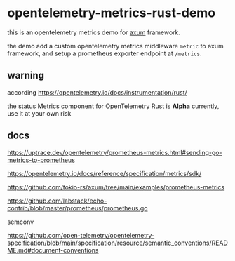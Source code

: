 # opentelemetry-metrics-rust-demo

this is an opentelemetry metrics demo for [axum](https://github.com/tokio-rs/axum/) framework.

the demo add a custom opentelemetry metrics middleware `metric` to axum framework, and setup a prometheus exporter endpoint at `/metrics`.

## warning

according https://opentelemetry.io/docs/instrumentation/rust/

the status Metrics component for OpenTelemetry Rust is **Alpha** currently, use it at your own risk

## docs

https://uptrace.dev/opentelemetry/prometheus-metrics.html#sending-go-metrics-to-prometheus

https://opentelemetry.io/docs/reference/specification/metrics/sdk/

https://github.com/tokio-rs/axum/tree/main/examples/prometheus-metrics

https://github.com/labstack/echo-contrib/blob/master/prometheus/prometheus.go

semconv

https://github.com/open-telemetry/opentelemetry-specification/blob/main/specification/resource/semantic_conventions/README.md#document-conventions

